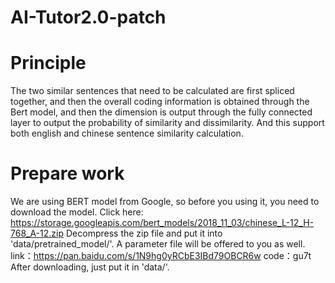 # AI-Tutor2.0-patch
# Principle
The two similar sentences that need to be calculated are first spliced together, and then the overall coding information is obtained through the Bert model, and then the dimension is output through the fully connected layer to output the probability of similarity and dissimilarity. And this support both english and chinese sentence similarity calculation.
# Prepare work
We are using BERT model from Google, so before you using it, you need to download the model.
Click here: https://storage.googleapis.com/bert_models/2018_11_03/chinese_L-12_H-768_A-12.zip
Decompress the zip file and put it into 'data/pretrained_model/'.
A parameter file will be offered to you as well.
link：https://pan.baidu.com/s/1N9hg0yRCbE3IBd79OBCR6w 
code：gu7t
After downloading, just put it in 'data/'.
